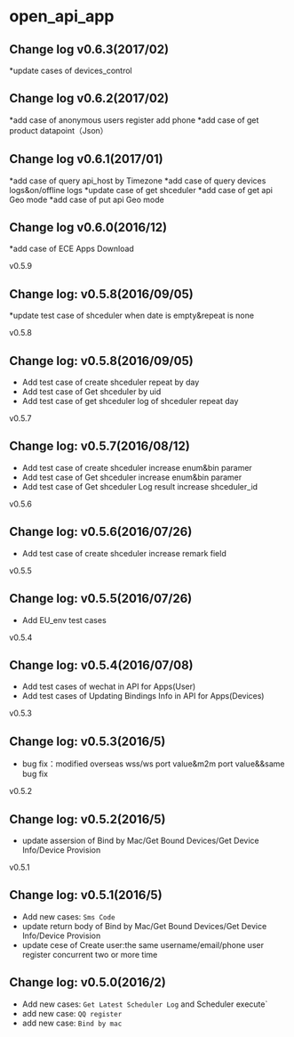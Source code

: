 open_api_app
==========
## Change log v0.6.3(2017/02)
*update cases of devices_control

## Change log v0.6.2(2017/02)
*add case of anonymous users register add phone
*add case of get product datapoint（Json）


## Change log v0.6.1(2017/01)
*add case of query api_host by Timezone
*add case of query devices logs&on/offline logs
*update case of get shceduler
*add case of get api Geo mode
*add case of put api Geo mode

## Change log v0.6.0(2016/12)
*add case of ECE Apps Download 

v0.5.9

## Change log: v0.5.8(2016/09/05)
*update test case of shceduler when date is empty&repeat is none


v0.5.8

## Change log: v0.5.8(2016/09/05)
* Add test case of create shceduler repeat by day 
* Add test case of Get shceduler by uid
* Add test case of get shceduler log of shceduler repeat day

v0.5.7

## Change log: v0.5.7(2016/08/12)
* Add test case of create shceduler increase enum&bin paramer 
* Add test case of Get shceduler increase enum&bin paramer
* Add test case of Get shceduler Log result increase shceduler_id

v0.5.6

## Change log: v0.5.6(2016/07/26)
* Add test case of create shceduler increase remark field

v0.5.5

## Change log: v0.5.5(2016/07/26)
* Add EU_env test cases

v0.5.4

## Change log: v0.5.4(2016/07/08)
* Add test cases of wechat in API for Apps(User)
* Add test cases of Updating Bindings Info in API for Apps(Devices)

v0.5.3

## Change log: v0.5.3(2016/5)
* bug fix：modified overseas wss/ws port value&m2m port value&&same bug fix

v0.5.2

## Change log: v0.5.2(2016/5)
* update assersion of Bind by Mac/Get Bound Devices/Get Device Info/Device Provision


v0.5.1

## Change log: v0.5.1(2016/5)
* Add new cases: `Sms Code` 
* update return body of Bind by Mac/Get Bound Devices/Get Device Info/Device Provision
* update cese of Create user:the same username/email/phone user register concurrent two or more time


## Change log: v0.5.0(2016/2)
* Add new cases: `Get Latest Scheduler Log` and Scheduler execute`
* add new case: `QQ register`
* add new case: `Bind by mac`
